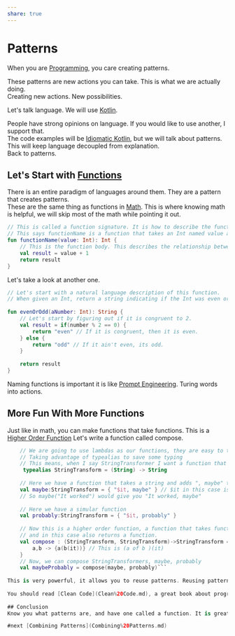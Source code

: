 ```yaml
---
share: true
---
```

# Patterns  
  
When you are [Programming](Programming.md), you care creating patterns.  
  
These patterns are new actions you can take. This is what we are actually doing.   
Creating new actions. New possibilities.   
  
Let's talk language. We will use [Kotlin](./Kotlin.md).  
  
People have strong opinions on language. If you would like to use another, I support that.  
The code examples will be [Idiomatic Kotlin](Idiomatic%20Kotlin.md), but we will talk about patterns. This will keep language decoupled from explanation.  
Back to patterns.  
## Let's Start with [Functions](./Functions.md)  
  
There is an entire paradigm of languages around them. They are a pattern that creates patterns.  
These are the same thing as functions in [Math](Math.md). This is where knowing math is helpful, we will skip most of the math while pointing it out.  
  
```Kotlin
// This is called a function signature. It is how to describe the function.  
// This says functionName is a function that takes an Int named value and returns an Int.  
fun functionName(value: Int): Int {  
    // This is the function body. This describes the relationship between value and the result.  
	val result = value + 1    
	return result    
}  
```  
  
Let's take a look at another one.  
  
```Kotlin  
// Let's start with a natural language description of this function.  
// When given an Int, return a string indicating if the Int was even or odd.  
  
fun evenOrOdd(aNumber: Int): String {  
    // Let's start by figuring out if it is congruent to 2.    
    val result = if(number % 2 == 0) {
        return "even" // If it is congruent, then it is even.
    } else {
        return "odd" // If it ain't even, its odd.
    }   
    
    return result
}  
```  
  
Naming functions is important it is like [Prompt Engineering](Prompt%20Engineering.md). Turing words into actions.  
  
## More Fun With More Functions  
  
Just like in math, you can make functions that take functions. This is a [Higher Order Function](Higher%20Order%20Function.md) Let's write a function called compose.  
  
```Kotlin  
    // We are going to use lambdas as our functions, they are easy to treat as values.
    // Taking advantage of typealias to save some typing    
    // This means, when I say StringTransformer I want a function that takes a String and returns a new one.   
     typealias StringTransform = (String) -> String  
     
    // Here we have a function that takes a string and adds ", maybe" to the end    
    val maybe:StringTransform = { "$it, maybe" } // $it in this case is the original string.    
    // So maybe("It worked") would give you "It worked, maybe"        
    
    // Here we have a simular function  
    val probably:StringTransform = { "$it, probably" }        
    
    // Now this is a higher order function, a function that takes functions  
    // and in this case also returns a function.        
    val compose : (StringTransform, StringTransform)->StringTransform ={  
        a,b -> {a(b(it))} // This is (a of b )(it)    
    }        
    // Now, we can compose StringTransformers, maybe, probably  
    val maybeProbably = compose(maybe, probably)```  
  
This is very powerful, it allows you to reuse patterns. Reusing patterns keeps your code clean.  
  
You should read [Clean Code](Clean%20Code.md), a great book about programming.  
   
## Conclusion  
Know you what patterns are, and have one called a function. It is great at summarizing how to do things.  The next pattern will help you describe things.

#next [Combining Patterns](Combining%20Patterns.md)